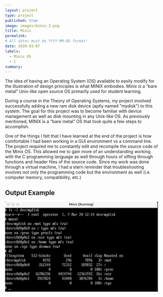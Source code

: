 ```yaml
---
layout: project
type: project
published: true
image: images/minix-3.png
title: Minix
permalink: 
# All dates must be YYYY-MM-DD format!
date: 2020-03-07
labels:
  - Minix OS
  - C
summary: 
---
```

The idea of having an Operating System (OS) available to easily modify for the illustration of design principles is what MINIX embodies.  Minix is a “bare metal” Unix-like open source OS primarily used for student learning.  

During a course in the Theory of Operating Systems, my project involved successfully adding a new ram disk device (aptly named “mydisk”) to this system.  The goal for this project was to become familiar with device management as well as disk mounting in any Unix-like OS.  As previously mentioned, MINIX is a “bare metal” OS that took quite a few steps to accomplish. 

One of the things I felt that I have learned at the end of the project is how comfortable I had been working in a GUI environment vs a command line.  The project required me to constantly edit and recompile the source code of the Minix OS.  This allowed me to  gain more of an understanding working with the C programming language as well through hours of sifting through functions and header files of the source code.  Since my work was done through a virtual machine, I had a stern reminder that troubleshooting involves not only the programming code but the environment as well (i.e. computer memory, compatibility, etc.)

## Output Example

 <img class="ui centered medium image" src="../images/minix-output.png">
